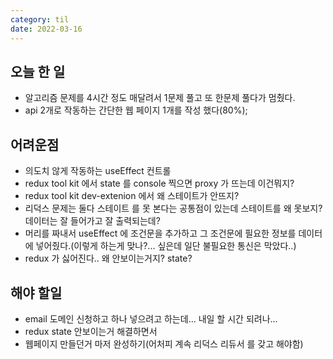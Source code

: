 ```yaml
---
category: til
date: 2022-03-16
---
```


## 오늘 한 일

- 알고리즘 문제를 4시간 정도 매달려서 1문제 풀고 또 한문제 풀다가 멈췄다.
- api 2개로 작동하는 간단한 웹 페이지 1개를 작성 했다(80%);

## 어려운점

- 의도치 않게 작동하는 useEffect 컨트롤
- redux tool kit 에서 state 를 console 찍으면 proxy 가 뜨는데 이건뭐지?
- redux tool kit dev-extenion 에서 왜 스테이트가 안뜨지?
- 리덕스 문제는 둘다 스테이트 를 못 본다는 공통점이 있는데 스테이트를 왜 못보지? 데이터는 잘 들어가고 잘 출력되는데?
- 머리를 짜내서 useEffect 에 조건문을 추가하고 그 조건문에 필요한 정보를 데이터에 넣어줬다.(이렇게 하는게 맞나?... 싶은데 일단 불필요한 통신은 막았다..)
- redux 가 싫어진다.. 왜 안보이는거지? state?

## 해야 할일

- email 도메인 신청하고 하나 넣으려고 하는데... 내일 할 시간 되려나...
- redux state 안보이는거 해결하면서
- 웹페이지 만들던거 마저 완성하기(어처피 계속 리덕스 리듀서 를 갖고 해야함)
